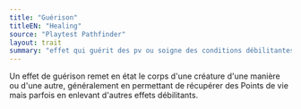 ```yaml
---
title: "Guérison"
titleEN: "Healing"
source: "Playtest Pathfinder"
layout: trait
summary: "effet qui guérit des pv ou soigne des conditions débilitantes"
---
```

Un effet de guérison remet en état le corps d'une créature d'une manière ou d'une autre, généralement en permettant de récupérer des Points de vie mais parfois en enlevant d'autres effets débilitants.
